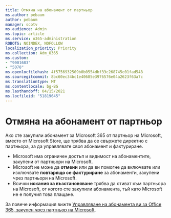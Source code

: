```yaml
---
title: Отмяна на абонамент от партньор
ms.author: pebaum
author: pebaum
manager: scotv
ms.audience: Admin
ms.topic: article
ms.service: o365-administration
ROBOTS: NOINDEX, NOFOLLOW
localization_priority: Priority
ms.collection: Adm_O365
ms.custom:
- "9001683"
- "5078"
ms.openlocfilehash: 4f5756932509b0b0554dbf33c268745c01fad548
ms.sourcegitcommit: 8bc60ec34bc1e40685e3976576e04a2623f63a7c
ms.translationtype: MT
ms.contentlocale: bg-BG
ms.lasthandoff: 04/15/2021
ms.locfileid: "51819645"
---
```

# <a name="cancel-subscription-from-partner"></a>Отмяна на абонамент от партньор

Ако сте закупили абонамент за Microsoft 365 от партньор на Microsoft, вместо от Microsoft Store, ще трябва да се свържете директно с партньора, за да управлявате своя абонамент и фактуриране.

- Microsoft има ограничен достъп и видимост на абонаментите, закупени от партньори на Microsoft. 
- Microsoft не може да **отмени** или да ви помогне да включвате или изключвате **повтарящо се фактуриране** за абонаменти, закупени чрез партньори на Microsoft. 
- Всички **искания за възстановяване** трябва да отиват към партньора на Microsoft, от когото сте закупили абонамента, тъй като Microsoft не е получил това плащане. 

За повече информация вижте [Управляване на абонамента ви за Office 365, закупен чрез партньор на Microsoft](https://support.microsoft.com/help/4230739/microsoft-account-manage-office-365-subscription-from-third-party). 
